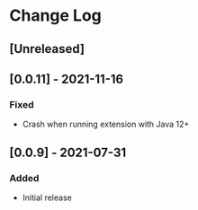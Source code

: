 # Change Log

## [Unreleased]

## [0.0.11] - 2021-11-16
### Fixed
- Crash when running extension with Java 12+

## [0.0.9] - 2021-07-31
### Added
- Initial release
